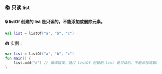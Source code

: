 ### 📚 只读 list

#### 🔒 listOf 创建的 list 是只读的，不能添加或删除元素。

```kotlin
val list = listOf("a", "b", "c")
```

🖨️ 实例：

```kotlin
var list = listOf("a", "b", "c")
fun main() {
    list.add("d") // 编译错误，通过 listOf 创建的 list 是只读的，不能添加或删除元素。
}
```

